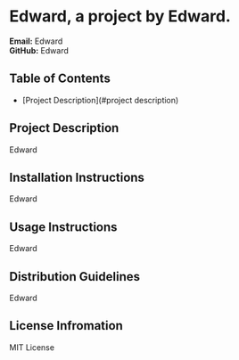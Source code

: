 
  # Edward, a project by Edward.

  **Email:** Edward  
  **GitHub:** Edward

  ## Table of Contents  
  
  * [Project Description](#project description)
   

  ## Project Description
  Edward  

  
  ## Installation Instructions  
  Edward
      

  
  ## Usage Instructions  
  Edward
      

  
  ## Distribution Guidelines  
  Edward
      

  
  ## License Infromation  
  MIT License
      

    
  
